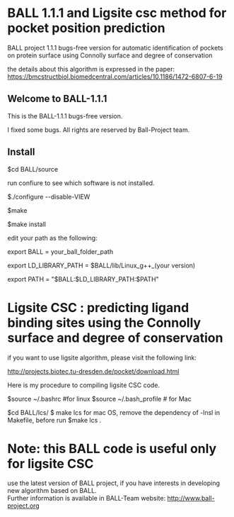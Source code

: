 # BALL 1.1.1 and Ligsite csc method for pocket position prediction
BALL project 1.1.1 bugs-free version for automatic identification of pockets on protein surface using Connolly surface and degree of conservation

the details about this algorithm is expressed in the paper: https://bmcstructbiol.biomedcentral.com/articles/10.1186/1472-6807-6-19


## Welcome to BALL-1.1.1 

This is the BALL-1.1.1 bugs-free version.

I fixed some bugs. All rights are reserved by Ball-Project team.

## Install 

$cd BALL/source

run confiure to see which software is not installed.

$./configure --disable-VIEW 

$make

$make install

edit your path as the following:

export BALL = your\_ball\_folder\_path

export LD\_LIBRARY\_PATH = \$BALL/lib/Linux\_g++\_(your version)

export PATH = "\$BALL:\$LD\_LIBRARY\_PATH:\$PATH"

# Ligsite CSC : predicting ligand binding sites using the Connolly surface and degree of conservation
if you want to use ligsite algorithm, please visit the following link:

http://projects.biotec.tu-dresden.de/pocket/download.html 

Here is my procedure to compiling ligsite CSC code.

$source ~/.bashrc  #for linux
$source ~/.bash_profile # for Mac


$cd BALL/lcs/
$ make lcs
for mac OS, remove the dependency of -lnsl in Makefile, before run $make lcs .

# Note: this BALL code is useful only for ligsite CSC
use the latest version of BALL project, if you have interests in developing new algorithm based on BALL.  
Further information is available in BALL-Team website:
  http://www.ball-project.org
